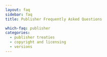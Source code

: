 ```yaml
---
layout: faq
sidebar: faq
title: Publisher Frequently Asked Questions

which-faq: publisher
categories:
  - publisher treaties
  - copyright and licensing
  - versions
---
```

